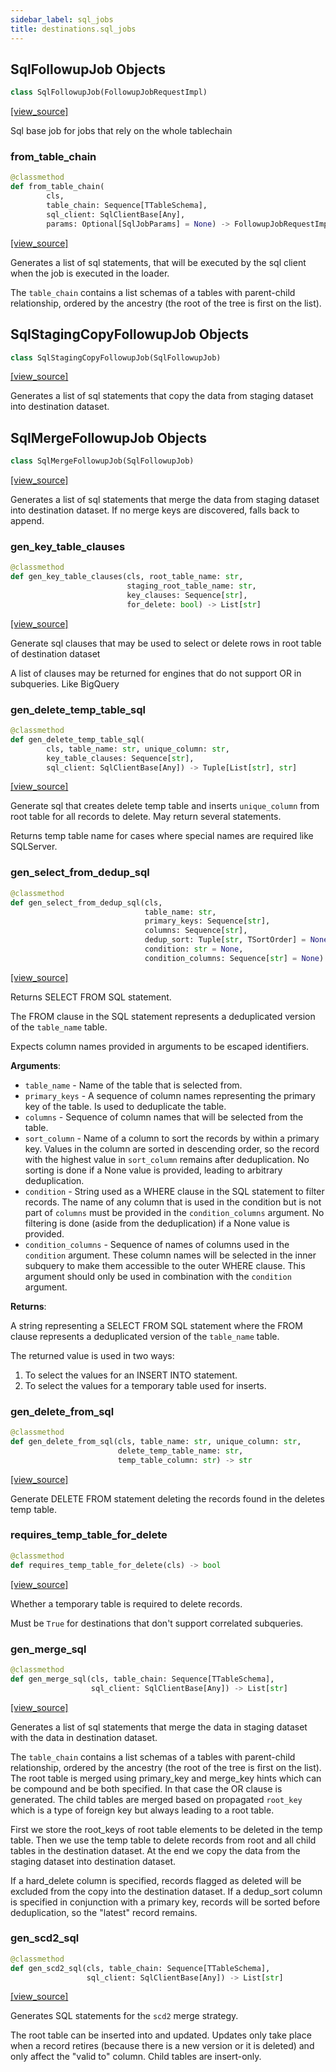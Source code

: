 ```yaml
---
sidebar_label: sql_jobs
title: destinations.sql_jobs
---
```


## SqlFollowupJob Objects

```python
class SqlFollowupJob(FollowupJobRequestImpl)
```

[[view_source]](https://github.com/dlt-hub/dlt/blob/9857029af018a582dd24da4070562f58bb7e9fc5/dlt/destinations/sql_jobs.py#L48)

Sql base job for jobs that rely on the whole tablechain

### from\_table\_chain

```python
@classmethod
def from_table_chain(
        cls,
        table_chain: Sequence[TTableSchema],
        sql_client: SqlClientBase[Any],
        params: Optional[SqlJobParams] = None) -> FollowupJobRequestImpl
```

[[view_source]](https://github.com/dlt-hub/dlt/blob/9857029af018a582dd24da4070562f58bb7e9fc5/dlt/destinations/sql_jobs.py#L52)

Generates a list of sql statements, that will be executed by the sql client when the job is executed in the loader.

The `table_chain` contains a list schemas of a tables with parent-child relationship, ordered by the ancestry (the root of the tree is first on the list).

## SqlStagingCopyFollowupJob Objects

```python
class SqlStagingCopyFollowupJob(SqlFollowupJob)
```

[[view_source]](https://github.com/dlt-hub/dlt/blob/9857029af018a582dd24da4070562f58bb7e9fc5/dlt/destinations/sql_jobs.py#L93)

Generates a list of sql statements that copy the data from staging dataset into destination dataset.

## SqlMergeFollowupJob Objects

```python
class SqlMergeFollowupJob(SqlFollowupJob)
```

[[view_source]](https://github.com/dlt-hub/dlt/blob/9857029af018a582dd24da4070562f58bb7e9fc5/dlt/destinations/sql_jobs.py#L150)

Generates a list of sql statements that merge the data from staging dataset into destination dataset.
If no merge keys are discovered, falls back to append.

### gen\_key\_table\_clauses

```python
@classmethod
def gen_key_table_clauses(cls, root_table_name: str,
                          staging_root_table_name: str,
                          key_clauses: Sequence[str],
                          for_delete: bool) -> List[str]
```

[[view_source]](https://github.com/dlt-hub/dlt/blob/9857029af018a582dd24da4070562f58bb7e9fc5/dlt/destinations/sql_jobs.py#L189)

Generate sql clauses that may be used to select or delete rows in root table of destination dataset

A list of clauses may be returned for engines that do not support OR in subqueries. Like BigQuery

### gen\_delete\_temp\_table\_sql

```python
@classmethod
def gen_delete_temp_table_sql(
        cls, table_name: str, unique_column: str,
        key_table_clauses: Sequence[str],
        sql_client: SqlClientBase[Any]) -> Tuple[List[str], str]
```

[[view_source]](https://github.com/dlt-hub/dlt/blob/9857029af018a582dd24da4070562f58bb7e9fc5/dlt/destinations/sql_jobs.py#L206)

Generate sql that creates delete temp table and inserts `unique_column` from root table for all records to delete. May return several statements.

Returns temp table name for cases where special names are required like SQLServer.

### gen\_select\_from\_dedup\_sql

```python
@classmethod
def gen_select_from_dedup_sql(cls,
                              table_name: str,
                              primary_keys: Sequence[str],
                              columns: Sequence[str],
                              dedup_sort: Tuple[str, TSortOrder] = None,
                              condition: str = None,
                              condition_columns: Sequence[str] = None) -> str
```

[[view_source]](https://github.com/dlt-hub/dlt/blob/9857029af018a582dd24da4070562f58bb7e9fc5/dlt/destinations/sql_jobs.py#L226)

Returns SELECT FROM SQL statement.

The FROM clause in the SQL statement represents a deduplicated version
of the `table_name` table.

Expects column names provided in arguments to be escaped identifiers.

**Arguments**:

- `table_name` - Name of the table that is selected from.
- `primary_keys` - A sequence of column names representing the primary
  key of the table. Is used to deduplicate the table.
- `columns` - Sequence of column names that will be selected from
  the table.
- `sort_column` - Name of a column to sort the records by within a
  primary key. Values in the column are sorted in descending order,
  so the record with the highest value in `sort_column` remains
  after deduplication. No sorting is done if a None value is provided,
  leading to arbitrary deduplication.
- `condition` - String used as a WHERE clause in the SQL statement to
  filter records. The name of any column that is used in the
  condition but is not part of `columns` must be provided in the
  `condition_columns` argument. No filtering is done (aside from the
  deduplication) if a None value is provided.
- `condition_columns` - Sequence of names of columns used in the `condition`
  argument. These column names will be selected in the inner subquery
  to make them accessible to the outer WHERE clause. This argument
  should only be used in combination with the `condition` argument.
  

**Returns**:

  A string representing a SELECT FROM SQL statement where the FROM
  clause represents a deduplicated version of the `table_name` table.
  
  The returned value is used in two ways:
  1) To select the values for an INSERT INTO statement.
  2) To select the values for a temporary table used for inserts.

### gen\_delete\_from\_sql

```python
@classmethod
def gen_delete_from_sql(cls, table_name: str, unique_column: str,
                        delete_temp_table_name: str,
                        temp_table_column: str) -> str
```

[[view_source]](https://github.com/dlt-hub/dlt/blob/9857029af018a582dd24da4070562f58bb7e9fc5/dlt/destinations/sql_jobs.py#L321)

Generate DELETE FROM statement deleting the records found in the deletes temp table.

### requires\_temp\_table\_for\_delete

```python
@classmethod
def requires_temp_table_for_delete(cls) -> bool
```

[[view_source]](https://github.com/dlt-hub/dlt/blob/9857029af018a582dd24da4070562f58bb7e9fc5/dlt/destinations/sql_jobs.py#L357)

Whether a temporary table is required to delete records.

Must be `True` for destinations that don't support correlated subqueries.

### gen\_merge\_sql

```python
@classmethod
def gen_merge_sql(cls, table_chain: Sequence[TTableSchema],
                  sql_client: SqlClientBase[Any]) -> List[str]
```

[[view_source]](https://github.com/dlt-hub/dlt/blob/9857029af018a582dd24da4070562f58bb7e9fc5/dlt/destinations/sql_jobs.py#L454)

Generates a list of sql statements that merge the data in staging dataset with the data in destination dataset.

The `table_chain` contains a list schemas of a tables with parent-child relationship, ordered by the ancestry (the root of the tree is first on the list).
The root table is merged using primary_key and merge_key hints which can be compound and be both specified. In that case the OR clause is generated.
The child tables are merged based on propagated `root_key` which is a type of foreign key but always leading to a root table.

First we store the root_keys of root table elements to be deleted in the temp table. Then we use the temp table to delete records from root and all child tables in the destination dataset.
At the end we copy the data from the staging dataset into destination dataset.

If a hard_delete column is specified, records flagged as deleted will be excluded from the copy into the destination dataset.
If a dedup_sort column is specified in conjunction with a primary key, records will be sorted before deduplication, so the "latest" record remains.

### gen\_scd2\_sql

```python
@classmethod
def gen_scd2_sql(cls, table_chain: Sequence[TTableSchema],
                 sql_client: SqlClientBase[Any]) -> List[str]
```

[[view_source]](https://github.com/dlt-hub/dlt/blob/9857029af018a582dd24da4070562f58bb7e9fc5/dlt/destinations/sql_jobs.py#L692)

Generates SQL statements for the `scd2` merge strategy.

The root table can be inserted into and updated.
Updates only take place when a record retires (because there is a new version
or it is deleted) and only affect the "valid to" column.
Child tables are insert-only.

